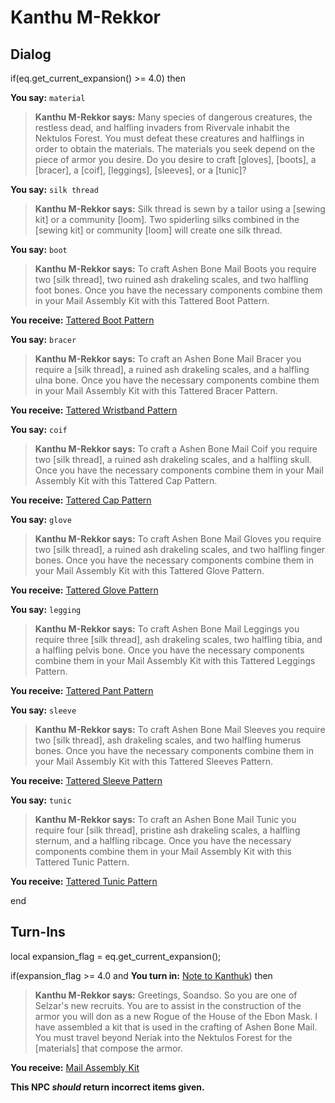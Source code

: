 # Kanthu M-Rekkor



## Dialog

if(eq.get_current_expansion() >= 4.0) then


**You say:** `material`




>**Kanthu M-Rekkor says:** Many species of dangerous creatures, the restless dead, and halfling invaders from Rivervale inhabit the Nektulos Forest. You must defeat these creatures and halflings in order to obtain the materials. The materials you seek depend on the piece of armor you desire. Do you desire to craft [gloves], [boots], a [bracer], a [coif], [leggings], [sleeves], or a [tunic]?


**You say:** `silk thread`




>**Kanthu M-Rekkor says:** Silk thread is sewn by a tailor using a [sewing kit] or a community [loom]. Two spiderling silks combined in the [sewing kit] or community [loom] will create one silk thread.


**You say:** `boot`




>**Kanthu M-Rekkor says:** To craft Ashen Bone Mail Boots you require two [silk thread], two ruined ash drakeling scales, and two halfling foot bones. Once you have the necessary components combine them in your Mail Assembly Kit with this Tattered Boot Pattern.



**You receive:**  [Tattered Boot Pattern](/item/19561)


**You say:** `bracer`




>**Kanthu M-Rekkor says:** To craft an Ashen Bone Mail Bracer you require a [silk thread], a ruined ash drakeling scales, and a halfling ulna bone. Once you have the necessary components combine them in your Mail Assembly Kit with this Tattered Bracer Pattern.



**You receive:**  [Tattered Wristband Pattern](/item/19558)


**You say:** `coif`




>**Kanthu M-Rekkor says:** To craft a Ashen Bone Mail Coif you require two [silk thread], a ruined ash drakeling scales, and a halfling skull. Once you have the necessary components combine them in your Mail Assembly Kit with this Tattered Cap Pattern.



**You receive:**  [Tattered Cap Pattern](/item/19555)


**You say:** `glove`




>**Kanthu M-Rekkor says:** To craft Ashen Bone Mail Gloves you require two [silk thread], a ruined ash drakeling scales, and two halfling finger bones. Once you have the necessary components combine them in your Mail Assembly Kit with this Tattered Glove Pattern.



**You receive:**  [Tattered Glove Pattern](/item/19559)


**You say:** `legging`




>**Kanthu M-Rekkor says:** To craft Ashen Bone Mail Leggings you require three [silk thread], ash drakeling scales, two halfling tibia, and a halfling pelvis bone. Once you have the necessary components combine them in your Mail Assembly Kit with this Tattered Leggings Pattern.



**You receive:**  [Tattered Pant Pattern](/item/19560)


**You say:** `sleeve`




>**Kanthu M-Rekkor says:** To craft Ashen Bone Mail Sleeves you require two [silk thread], ash drakeling scales, and two halfling humerus bones. Once you have the necessary components combine them in your Mail Assembly Kit with this Tattered Sleeves Pattern.



**You receive:**  [Tattered Sleeve Pattern](/item/19557)


**You say:** `tunic`




>**Kanthu M-Rekkor says:** To craft an Ashen Bone Mail Tunic you require four [silk thread], pristine ash drakeling scales, a halfling sternum, and a halfling ribcage. Once you have the necessary components combine them in your Mail Assembly Kit with this Tattered Tunic Pattern.



**You receive:**  [Tattered Tunic Pattern](/item/19556)

end

## Turn-Ins



local expansion_flag = eq.get_current_expansion();



if(expansion_flag >= 4.0 and  **You turn in:** [Note to Kanthuk](/item/2416)) then


>**Kanthu M-Rekkor says:** Greetings, Soandso. So you are one of Selzar's new recruits. You are to assist in the construction of the armor you will don as a new Rogue of the House of the Ebon Mask. I have assembled a kit that is used in the crafting of Ashen Bone Mail. You must travel beyond Neriak into the Nektulos Forest for the [materials] that compose the armor.


 **You receive:**  [Mail Assembly Kit](/item/17124) 

**This NPC *should* return incorrect items given.**





